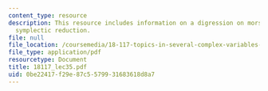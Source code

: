 ```yaml
---
content_type: resource
description: This resource includes information on a digression on morse theory, and
  symplectic reduction.
file: null
file_location: /coursemedia/18-117-topics-in-several-complex-variables-spring-2005/0be22417f29e87c5579931683618d8a7_18117_lec35.pdf
file_type: application/pdf
resourcetype: Document
title: 18117_lec35.pdf
uid: 0be22417-f29e-87c5-5799-31683618d8a7
---
```

